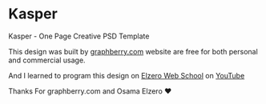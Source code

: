 # Kasper
Kasper - One Page Creative PSD Template


This design was built by [graphberry.com](https://graphberry.com) website are free for both personal and commercial usage.


And I learned to program this design on [Elzero Web School](https://elzero.org/practical-html-css/) on [YouTube](https://www.youtube.com/playlist?list=PLDoPjvoNmBAy1l-2A21ng3gxEyocruT0t)

Thanks For graphberry.com and Osama Elzero :heart:
